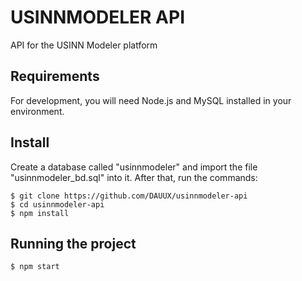 # USINNMODELER API

API for the USINN Modeler platform 

## Requirements

For development, you will need Node.js and MySQL installed in your environment.

## Install

Create a database called "usinnmodeler" and import the file "usinnmodeler_bd.sql" into it. After that, run the commands:

    $ git clone https://github.com/DAUUX/usinnmodeler-api
    $ cd usinnmodeler-api
    $ npm install

## Running the project

    $ npm start